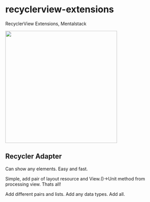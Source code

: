 # recyclerview-extensions
RecyclerView Extensions, Mentalstack

<img src="https://github.com/mentalstack/recyclerview-extensions/blob/master/device-2018-01-13-162829.gif" width="350"/>

<h2>Recycler Adapter</h2>
<p>Can show any elements. Easy and fast.</p>
<p>Simple, add pair of layout resource and View.()->Unit method from processing view. Thats all!</p>
<p>Add different pairs and lists. Add any data types. Add all.</p>
